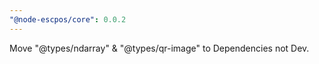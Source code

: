 ```yaml
---
"@node-escpos/core": 0.0.2
---
```


Move "@types/ndarray" & "@types/qr-image" to Dependencies not Dev.
